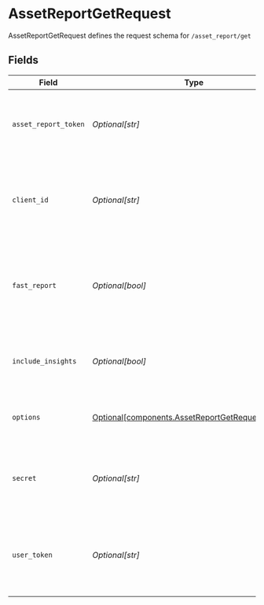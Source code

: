 # AssetReportGetRequest

AssetReportGetRequest defines the request schema for `/asset_report/get`


## Fields

| Field                                                                                                                                                                                | Type                                                                                                                                                                                 | Required                                                                                                                                                                             | Description                                                                                                                                                                          |
| ------------------------------------------------------------------------------------------------------------------------------------------------------------------------------------ | ------------------------------------------------------------------------------------------------------------------------------------------------------------------------------------ | ------------------------------------------------------------------------------------------------------------------------------------------------------------------------------------ | ------------------------------------------------------------------------------------------------------------------------------------------------------------------------------------ |
| `asset_report_token`                                                                                                                                                                 | *Optional[str]*                                                                                                                                                                      | :heavy_minus_sign:                                                                                                                                                                   | A token that can be provided to endpoints such as `/asset_report/get` or `/asset_report/pdf/get` to fetch or update an Asset Report.                                                 |
| `client_id`                                                                                                                                                                          | *Optional[str]*                                                                                                                                                                      | :heavy_minus_sign:                                                                                                                                                                   | Your Plaid API `client_id`. The `client_id` is required and may be provided either in the `PLAID-CLIENT-ID` header or as part of a request body.                                     |
| `fast_report`                                                                                                                                                                        | *Optional[bool]*                                                                                                                                                                     | :heavy_minus_sign:                                                                                                                                                                   | `true` to fetch "fast" version of asset report. Defaults to false if omitted. Can only be used if `/asset_report/create` was called with `options.add_ons` set to `["fast_assets"]`. |
| `include_insights`                                                                                                                                                                   | *Optional[bool]*                                                                                                                                                                     | :heavy_minus_sign:                                                                                                                                                                   | `true` if you would like to retrieve the Asset Report with Insights, `false` otherwise. This field defaults to `false` if omitted.                                                   |
| `options`                                                                                                                                                                            | [Optional[components.AssetReportGetRequestOptions]](../../models/shared/assetreportgetrequestoptions.md)                                                                             | :heavy_minus_sign:                                                                                                                                                                   | An optional object to filter or add data to `/asset_report/get` results. If provided, must be non-`null`.                                                                            |
| `secret`                                                                                                                                                                             | *Optional[str]*                                                                                                                                                                      | :heavy_minus_sign:                                                                                                                                                                   | Your Plaid API `secret`. The `secret` is required and may be provided either in the `PLAID-SECRET` header or as part of a request body.                                              |
| `user_token`                                                                                                                                                                         | *Optional[str]*                                                                                                                                                                      | :heavy_minus_sign:                                                                                                                                                                   | The user token associated with the User for which to create an asset report for. The latest asset report associated with the User will be returned                                   |